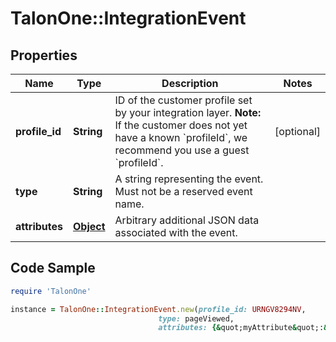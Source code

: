 # TalonOne::IntegrationEvent

## Properties

Name | Type | Description | Notes
------------ | ------------- | ------------- | -------------
**profile_id** | **String** | ID of the customer profile set by your integration layer.  **Note:** If the customer does not yet have a known &#x60;profileId&#x60;, we recommend you use a guest &#x60;profileId&#x60;.  | [optional] 
**type** | **String** | A string representing the event. Must not be a reserved event name. | 
**attributes** | [**Object**](.md) | Arbitrary additional JSON data associated with the event. | 

## Code Sample

```ruby
require 'TalonOne'

instance = TalonOne::IntegrationEvent.new(profile_id: URNGV8294NV,
                                 type: pageViewed,
                                 attributes: {&quot;myAttribute&quot;:&quot;myValue&quot;})
```


